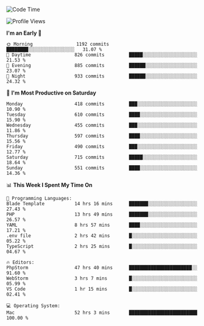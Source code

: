 <!--START_SECTION:waka-->
![Code Time](http://img.shields.io/badge/Code%20Time-2%2C704%20hrs%2029%20mins-blue)

![Profile Views](http://img.shields.io/badge/Profile%20Views-0-blue)

**I'm an Early 🐤** 

```text
🌞 Morning                1192 commits        ████████░░░░░░░░░░░░░░░░░   31.07 % 
🌆 Daytime                826 commits         █████░░░░░░░░░░░░░░░░░░░░   21.53 % 
🌃 Evening                885 commits         ██████░░░░░░░░░░░░░░░░░░░   23.07 % 
🌙 Night                  933 commits         ██████░░░░░░░░░░░░░░░░░░░   24.32 % 
```
📅 **I'm Most Productive on Saturday** 

```text
Monday                   418 commits         ███░░░░░░░░░░░░░░░░░░░░░░   10.90 % 
Tuesday                  610 commits         ████░░░░░░░░░░░░░░░░░░░░░   15.90 % 
Wednesday                455 commits         ███░░░░░░░░░░░░░░░░░░░░░░   11.86 % 
Thursday                 597 commits         ████░░░░░░░░░░░░░░░░░░░░░   15.56 % 
Friday                   490 commits         ███░░░░░░░░░░░░░░░░░░░░░░   12.77 % 
Saturday                 715 commits         █████░░░░░░░░░░░░░░░░░░░░   18.64 % 
Sunday                   551 commits         ████░░░░░░░░░░░░░░░░░░░░░   14.36 % 
```


📊 **This Week I Spent My Time On** 

```text
💬 Programming Languages: 
Blade Template           14 hrs 16 mins      ███████░░░░░░░░░░░░░░░░░░   27.43 % 
PHP                      13 hrs 49 mins      ███████░░░░░░░░░░░░░░░░░░   26.57 % 
YAML                     8 hrs 57 mins       ████░░░░░░░░░░░░░░░░░░░░░   17.21 % 
.env file                2 hrs 42 mins       █░░░░░░░░░░░░░░░░░░░░░░░░   05.22 % 
TypeScript               2 hrs 25 mins       █░░░░░░░░░░░░░░░░░░░░░░░░   04.67 % 

🔥 Editors: 
PhpStorm                 47 hrs 40 mins      ███████████████████████░░   91.60 % 
WebStorm                 3 hrs 7 mins        █░░░░░░░░░░░░░░░░░░░░░░░░   05.99 % 
VS Code                  1 hr 15 mins        █░░░░░░░░░░░░░░░░░░░░░░░░   02.41 % 

💻 Operating System: 
Mac                      52 hrs 3 mins       █████████████████████████   100.00 % 
```


<!--END_SECTION:waka-->
